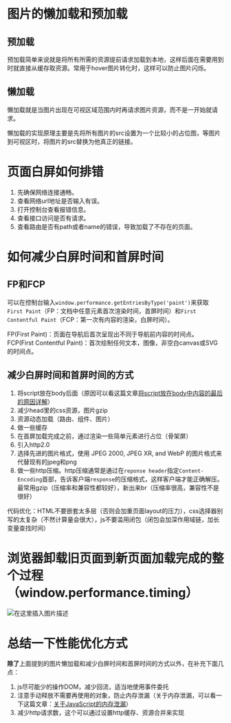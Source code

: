 # 图片的懒加载和预加载
## 预加载
预加载简单来说就是将所有所需的资源提前请求加载到本地，这样后面在需要用到时就直接从缓存取资源。常用于hover图片转化时，这样可以防止图片闪烁。
## 懒加载
懒加载就是当图片出现在可视区域范围内时再请求图片资源，而不是一开始就请求。

懒加载的实现原理主要是先将所有图片的src设置为一个比较小的占位图，等图片到可视区时，将图片的src替换为他真正的链接。
# 页面白屏如何排错
1. 先确保网络连接通畅。
2. 查看网络url地址是否输入有误。
3. 打开控制台查看报错信息。
4. 查看接口访问是否有请求。
5. 查看路由是否有path或者name的错误，导致加载了不存在的页面。
# 如何减少白屏时间和首屏时间
## FP和FCP
可以在控制台输入`window.performance.getEntriesByType('paint')`来获取`First Paint`（FP：文档中任意元素首次渲染时间，首屏时间）和`First Contentful Paint`（FCP：第一次有内容的渲染，白屏时间）。

FP(First Paint)：页面在导航后首次呈现出不同于导航前内容的时间点。
FCP(First Contentful Paint)：首次绘制任何文本，图像，非空白canvas或SVG的时间点。
## 减少白屏时间和首屏时间的方式
1. 将script放在body后面（原因可以看这篇文章[将script放在body中内容的最后的原因详解](https://blog.csdn.net/qq_42532128/article/details/102979020)）
2. 减少head里的css资源，图片gzip
3. 资源动态加载（路由、组件、图片）
4. 做一些缓存
5. 在首屏加载完成之前，通过渲染一些简单元素进行占位（骨架屏）
6. 引入http2.0
7. 选择先进的图片格式，使用 JPEG 2000, JPEG XR, and WebP 的图片格式来代替现有的jpeg和png
8. 做一些http压缩。http压缩通常是通过在`reponse header`指定`Content-Encoding`首部，告诉客户端`response`的压缩格式，这样客户端才能正确解压。最常用gzip（压缩率和兼容性都较好），新出来br（压缩率很高，兼容性不是很好）

代码优化：HTML不要嵌套太多层（否则会加重页面layout的压力），css选择器别写的太复杂（不然计算量会很大），js不要滥用闭包（闭包会加深作用域链，加长变量查找时间）

# 浏览器卸载旧页面到新页面加载完成的整个过程（window.performance.timing） 
![在这里插入图片描述](https://img-blog.csdnimg.cn/20200406194556618.png)
# 总结一下性能优化方式
**除了**上面提到的图片懒加载和减少白屏时间和首屏时间的方式以外，在补充下面几点：
1. js尽可能少的操作DOM，减少回流，适当地使用事件委托
2. 注意手动释放不需要再使用的对象，防止内存泄漏（关于内存泄漏，可以看一下这篇文章：[关于JavaScript的内存泄漏](https://blog.csdn.net/qq_42532128/article/details/105019459)）
3. 减少http请求数，这个可以通过设置http缓存、资源合并来实现